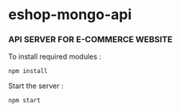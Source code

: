 # eshop-mongo-api
### API SERVER FOR E-COMMERCE WEBSITE



To install required modules :
```command line
npm install
```

Start the server :
```command line
npm start
```

